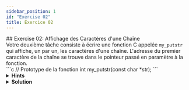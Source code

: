 ```yaml
---
sidebar_position: 1
id: "Exercise 02"
title: Exercice 02
---
```


<link href="https://fonts.cdnfonts.com/css/poppins" rel="stylesheet"/>
<div style={{ fontFamily: 'Poppins, sans-serif' }}>
## <span style={{ color: 'var(--md-secondary-title-color)' }}>Exercise 02: Affichage des Caractères d'une Chaîne</span>
<div>
    Votre deuxième tâche consiste à écrire une fonction C appelée <code>my_putstr</code> qui affiche, un par un, les caractères d'une chaîne. L'adresse du premier caractère de la chaîne se trouve dans le pointeur passé en paramètre à la fonction.
    <br/>
    ```c
    // Prototype de la fonction
    int my_putstr(const char *str);
    ```
    <br/>
</div>
<details>
    <summary><strong>Hints</strong></summary>
    <div>
        Avant de plonger dans la solution, voici quelques indices pour vous aider à aborder le problème :
        <ul>
            <li>Comprenez comment les chaînes de caractères sont représentées en C à l'aide de tableaux de caractères terminés par un caractère nul.</li>
            <li>Renseignez-vous sur l'arithmétique des pointeurs et comment elle peut être utilisée pour parcourir une chaîne de caractères.</li>
            <li>Pensez à utiliser une boucle while pour parcourir les caractères de la chaîne.</li>
            <li>Utilisez la fonction <code>my_putchar</code> fournie pour afficher chaque caractère.</li>
        </ul>
        Ces indices devraient vous donner un bon point de départ pour travailler sur l'exercice. Bonne chance !
    </div>
</details>
<details>
    <summary><strong>Solution</strong></summary>
    ```c
    #include <unistd.h>

    void my_putchar(char c)
    {
        write(1, &c, 1);
    }

    /*
    * Cette fonction, my_putstr, affiche les caractères d'une chaîne
    * un par un en utilisant la fonction my_putchar.
    */
    int my_putstr(const char *str) {
        // Parcourir la chaîne jusqu'à ce que le caractère nul '\0' soit atteint
        for (int i = 0; str[i] != '\0'; i++) {
            // Afficher le caractère actuel en utilisant la fonction my_putchar
            my_putchar(str[i]);
        }

        // Retourner 0 pour indiquer une exécution réussie
        return 0;
    }
    ```
    Explication :

    - Dans cette solution, nous utilisons une boucle for pour parcourir chaque caractère de la chaîne passée en paramètre.
    - La boucle continue jusqu'à ce que le caractère nul '\0' soit rencontré, indiquant la fin de la chaîne.
    - À l'intérieur de la boucle, nous utilisons l'indexation (`str[i]`) pour accéder à chaque caractère de la chaîne et le passer à la fonction `my_putchar` pour l'afficher.
    - Ce processus se poursuit jusqu'à ce que tous les caractères de la chaîne aient été imprimés.
</details>
</div>
